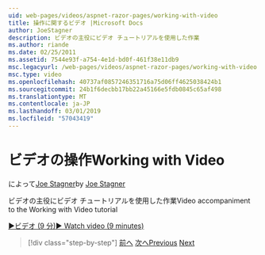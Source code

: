 ```yaml
---
uid: web-pages/videos/aspnet-razor-pages/working-with-video
title: 操作に関するビデオ |Microsoft Docs
author: JoeStagner
description: ビデオの主役にビデオ チュートリアルを使用した作業
ms.author: riande
ms.date: 02/25/2011
ms.assetid: 7544e93f-a754-4e1d-bd0f-461f38e11db9
msc.legacyurl: /web-pages/videos/aspnet-razor-pages/working-with-video
msc.type: video
ms.openlocfilehash: 40737af0857246351716a75d06ff4625038424b1
ms.sourcegitcommit: 24b1f6decbb17bb22a45166e5fdb0845c65af498
ms.translationtype: MT
ms.contentlocale: ja-JP
ms.lasthandoff: 03/01/2019
ms.locfileid: "57043419"
---
```

<a name="working-with-video"></a><span data-ttu-id="331aa-103">ビデオの操作</span><span class="sxs-lookup"><span data-stu-id="331aa-103">Working with Video</span></span>
====================
<span data-ttu-id="331aa-104">によって[Joe Stagner](https://github.com/JoeStagner)</span><span class="sxs-lookup"><span data-stu-id="331aa-104">by [Joe Stagner](https://github.com/JoeStagner)</span></span>

<span data-ttu-id="331aa-105">ビデオの主役にビデオ チュートリアルを使用した作業</span><span class="sxs-lookup"><span data-stu-id="331aa-105">Video accompaniment to the Working with Video tutorial</span></span>

[<span data-ttu-id="331aa-106">&#9654;ビデオ (9 分)</span><span class="sxs-lookup"><span data-stu-id="331aa-106">&#9654; Watch video (9 minutes)</span></span>](https://channel9.msdn.com/Blogs/ASP-NET-Site-Videos/working-with-video)

> [!div class="step-by-step"]
> <span data-ttu-id="331aa-107">[前へ](working-with-images.md)
> [次へ](adding-email-to-your-web-site.md)</span><span class="sxs-lookup"><span data-stu-id="331aa-107">[Previous](working-with-images.md)
[Next](adding-email-to-your-web-site.md)</span></span>

